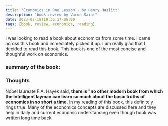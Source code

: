 ```yaml
---
title: "Economics in One Lesson - by Henry Hazlitt"
description: "book review by Varun Saini"
date: 2023-02-19T10:36:17-06:00
tags: [book, review, economics, reading]
---
```


I was looking to read a book about economics from some time. I came across this book and immediately picked it up. I am really glad that I decided to read this book. This book is one of the most concise and thoughful work on economics.

### summary of the book:


### Thoughts

Nobel laureate F.A. Hayek said, **there is "no other modern book from which the intelligent layman can learn so much about the basic truths of economics in so short a time.**
In my reading of this book, this definitely rings true. Many of the economics concepts are discussed here and they help in daily and current economic understanding even though book was written long time back.
